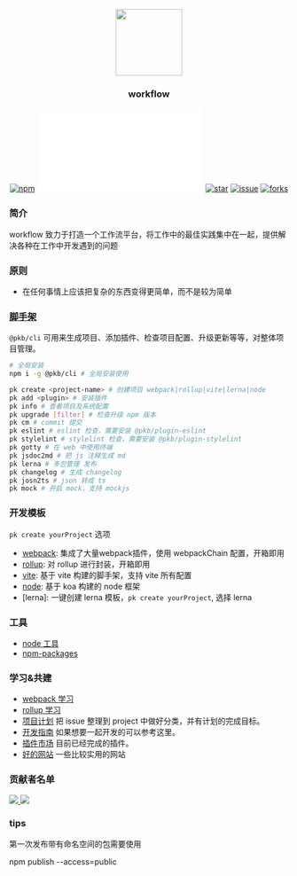 <div align="center">

<img src="public/asset/logo-mini2.png" width="120">

### <strong>workflow</strong>

[![npm][npm]][github-url]
[![node][node]][node-url]
[![star][star]][github-url]
[![issue][issue]][issue-url]
[![forks][forks]][github-url]

<!-- [![downloads][downloads]][npm-url] -->
<a name="1_0"></a>

</div>

### 简介

workflow 致力于打造一个工作流平台，将工作中的最佳实践集中在一起，提供解决各种在工作中开发遇到的问题

### 原则

- 在任何事情上应该把复杂的东西变得更简单，而不是较为简单

### [脚手架]

`@pkb/cli` 可用来生成项目、添加插件、检查项目配置、升级更新等等，对整体项目管理。

```bash
# 全局安装
npm i -g @pkb/cli # 全局安装使用

pk create <project-name> # 创建项目 webpack|rollup|vite|lerna|node
pk add <plugin> # 安装插件
pk info # 查看项目及系统配置
pk upgrade [filter] # 检查升级 npm 版本
pk cm # commit 提交
pk eslint # eslint 检查，需要安装 @pkb/plugin-eslint
pk stylelint # stylelint 检查，需要安装 @pkb/plugin-stylelint
pk gotty # 在 web 中使用终端
pk jsdoc2md # 把 js 注释生成 md
pk lerna # 多包管理 发布
pk changelog # 生成 changelog
pk josn2ts # json 转成 ts
pk mock # 开启 mock，支持 mockjs
```
### 开发模板

`pk create yourProject` 选项

- [webpack]: 集成了大量webpack插件，使用 webpackChain 配置，开箱即用
- [rollup]: 对 rollup 进行封装，开箱即用
- [vite]: 基于 vite 构建的脚手架，支持 vite 所有配置
- [node]: 基于 koa 构建的 node 框架
- [lerna]: 一键创建 lerna 模板，`pk create yourProject`, 选择 lerna

[脚手架]: ./packages/cli/README.md
[webpack]: ./packages/webpack-box/README.md
[rollup]: ./packages/rollup-box/README.md
[vite]: ./packages/vite-box/README.md
[node]: ./packages/node-box/README.md
### 工具

- [node 工具](./packages/shared-utils/README.md)
- [npm-packages](https://github.com/luoxue-victor/npm-packages)

### 学习&共建

- [webpack 学习](./learn/webpack)
- [rollup 学习](./learn/rollup)
- [项目计划] 把 issue 整理到 project 中做好分类，并有计划的完成目标。
- [开发指南] 如果想要一起开发的可以参考这里。
- [插件市场] 目前已经完成的插件。
- [好的网站] 一些比较实用的网站

[项目计划]: https://github.com/luoxue-victor/webpack-box/projects/1
[开发指南]: ./learn/webpack/课时-25.md
[插件市场]: https://www.npmjs.com/search?q=%40pkb
[好的网站]: ./learn/nice-web.md
[npm-url]: https://www.npmjs.com/package/webpack-box
[issue-url]: https://github.com/luoxue-victor/webpack-box/issues
[node]: https://img.shields.io/node/v/webpack.svg
[node-url]: https://nodejs.org
[github-url]: https://github.com/luoxue-victor/webpack-box
[downloads]: https://img.shields.io/npm/dt/@pkb/webpack-box.svg?style=flat-square
[npm]: https://img.shields.io/npm/v/webpack.svg
[issue]: https://img.shields.io/github/issues/luoxue-victor/webpack-box
[forks]: https://img.shields.io/github/forks/luoxue-victor/webpack-box
[star]: https://img.shields.io/github/stars/luoxue-victor/webpack-box

### 贡献者名单

<a href="https://github.com/luoxue-victor/">

![](https://avatars0.githubusercontent.com/u/25242102?s=40&v=4)
</a><a href="https://github.com/liuys1107">
![](https://avatars2.githubusercontent.com/u/25242149?s=40&v=4)
</a>


### tips

第一次发布带有命名空间的包需要使用

npm publish --access=public